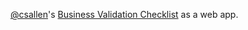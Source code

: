 [@csallen](http://indiehackers.com/csallen/)'s [Business Validation Checklist](https://www.indiehackers.com/csallen/post/d5073c226d) as a web app.
